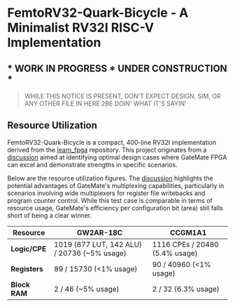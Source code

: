 # FemtoRV32-Quark-Bicycle - A Minimalist RV32I RISC-V Implementation

## * WORK IN PROGRESS * UNDER CONSTRUCTION *
> WHILE THIS NOTICE IS PRESENT, DON'T EXPECT DESIGN, SIM, OR ANY OTHER FILE IN HERE 2BE DOIN' WHAT IT'S SAYIN'

## Resource Utilization
FemtoRV32-Quark-Bicycle is a compact, 400-line RV32I implementation derived from the [learn_fpga](https://github.com/BrunoLevy/learn-fpga) repository. This project originates from a [discussion](https://github.com/chili-chips-ba/openCologne/issues/57) aimed at identifying optimal design cases where GateMate FPGA can excel and demonstrate strengths in specific scenarios.

Below are the resource utilization figures. The [discussion](https://github.com/chili-chips-ba/openCologne/issues/57) highlights the potential advantages of GateMate's multiplexing capabilities, particularly in scenarios involving wide multiplexers for register file writebacks and program counter control. While this test case is comparable in terms of resource usage, GateMate's efficiency per configuration bit (area) still falls short of being a clear winner.

| **Resource**   | **GW2AR-18C**                              | **CCGM1A1**                           |
|----------------|--------------------------------------------|---------------------------------------|
| **Logic/CPE**  | 1019 (877 LUT, 142 ALU) / 20736 (~5% usage) | 1116 CPEs / 20480 (5.4% usage)        |
| **Registers**  | 89 / 15730 (<1% usage)                     | 90 / 40960 (<1% usage)                |
| **Block RAM**  | 2 / 46 (~5% usage)                         | 2 / 32 (6.3% usage)                   |

